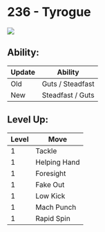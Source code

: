 # 236 - Tyrogue
![][236]

## Ability:

Update | Ability
---    | ---
Old    | Guts / Steadfast
New    | Steadfast / Guts

## Level Up:

Level | Move
---   | ---
  1   | Tackle
  1   | Helping Hand
  1   | Foresight
  1   | Fake Out
  1   | Low Kick
  1   | Mach Punch
  1   | Rapid Spin



[236]: /img/pokemon/236.png
